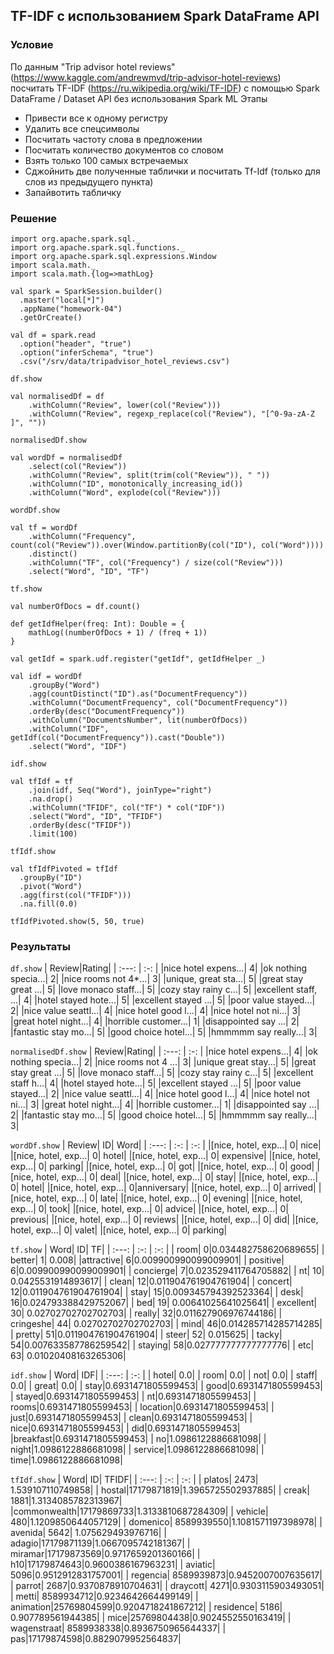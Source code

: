 ## TF-IDF с использованием Spark DataFrame API

### Условие
По данным "Trip advisor hotel reviews" (https://www.kaggle.com/andrewmvd/trip-advisor-hotel-reviews) посчитать TF-IDF (https://ru.wikipedia.org/wiki/TF-IDF) с помощью Spark DataFrame / Dataset API без использования Spark ML
Этапы
- Привести все к одному регистру
- Удалить все спецсимволы
- Посчитать частоту слова в предложении
- Посчитать количество документов со словом
- Взять только 100 самых встречаемых
- Сджойнить две полученные таблички и посчитать Tf-Idf (только для слов из предыдущего пункта)
- Запайвотить табличку

### Решение

```
import org.apache.spark.sql._
import org.apache.spark.sql.functions._
import org.apache.spark.sql.expressions.Window
import scala.math._
import scala.math.{log=>mathLog}

val spark = SparkSession.builder()
  .master("local[*]")
  .appName("homework-04")
  .getOrCreate()
  
val df = spark.read
  .option("header", "true")
  .option("inferSchema", "true")
  .csv("/srv/data/tripadvisor_hotel_reviews.csv")
  
df.show

val normalisedDf = df
    .withColumn("Review", lower(col("Review")))
    .withColumn("Review", regexp_replace(col("Review"), "[^0-9a-zA-Z ]", ""))
    
normalisedDf.show

val wordDf = normalisedDf
    .select(col("Review"))
    .withColumn("Review", split(trim(col("Review")), " "))
    .withColumn("ID", monotonically_increasing_id())
    .withColumn("Word", explode(col("Review")))
    
wordDf.show

val tf = wordDf
    .withColumn("Frequency", count(col("Review")).over(Window.partitionBy(col("ID"), col("Word"))))
    .distinct()
    .withColumn("TF", col("Frequency") / size(col("Review")))
    .select("Word", "ID", "TF")
    
tf.show

val numberOfDocs = df.count()

def getIdfHelper(freq: Int): Double = {
    mathLog((numberOfDocs + 1) / (freq + 1))
}

val getIdf = spark.udf.register("getIdf", getIdfHelper _)

val idf = wordDf
    .groupBy("Word")
    .agg(countDistinct("ID").as("DocumentFrequency"))
    .withColumn("DocumentFrequency", col("DocumentFrequency"))
    .orderBy(desc("DocumentFrequency"))
    .withColumn("DocumentsNumber", lit(numberOfDocs))
    .withColumn("IDF", getIdf(col("DocumentFrequency")).cast("Double"))
    .select("Word", "IDF")
    
idf.show

val tfIdf = tf
    .join(idf, Seq("Word"), joinType="right")
    .na.drop()
    .withColumn("TFIDF", col("TF") * col("IDF"))
    .select("Word", "ID", "TFIDF")
    .orderBy(desc("TFIDF"))
    .limit(100)
    
tfIdf.show

val tfIdfPivoted = tfIdf
  .groupBy("ID")
  .pivot("Word")
  .agg(first(col("TFIDF")))
  .na.fill(0.0)
  
tfIdfPivoted.show(5, 50, true)
```

### Результаты
```df.show```
|              Review|Rating|
| :---:   | :-: |
|nice hotel expens...|     4|
|ok nothing specia...|     2|
|nice rooms not 4*...|     3|
|unique, great sta...|     5|
|great stay great ...|     5|
|love monaco staff...|     5|
|cozy stay rainy c...|     5|
|excellent staff, ...|     4|
|hotel stayed hote...|     5|
|excellent stayed ...|     5|
|poor value stayed...|     2|
|nice value seattl...|     4|
|nice hotel good l...|     4|
|nice hotel not ni...|     3|
|great hotel night...|     4|
|horrible customer...|     1|
|disappointed say ...|     2|
|fantastic stay mo...|     5|
|good choice hotel...|     5|
|hmmmmm say really...|     3|

```normalisedDf.show```
|              Review|Rating|
| :---:   | :-: |
|nice hotel expens...|     4|
|ok nothing specia...|     2|
|nice rooms not 4 ...|     3|
|unique great stay...|     5|
|great stay great ...|     5|
|love monaco staff...|     5|
|cozy stay rainy c...|     5|
|excellent staff h...|     4|
|hotel stayed hote...|     5|
|excellent stayed ...|     5|
|poor value stayed...|     2|
|nice value seattl...|     4|
|nice hotel good l...|     4|
|nice hotel not ni...|     3|
|great hotel night...|     4|
|horrible customer...|     1|
|disappointed say ...|     2|
|fantastic stay mo...|     5|
|good choice hotel...|     5|
|hmmmmm say really...|     3|

```wordDf.show```
|              Review| ID|       Word|
| :---:   | :-: | :-: |
|[nice, hotel, exp...|  0|       nice|
|[nice, hotel, exp...|  0|      hotel|
|[nice, hotel, exp...|  0|  expensive|
|[nice, hotel, exp...|  0|    parking|
|[nice, hotel, exp...|  0|        got|
|[nice, hotel, exp...|  0|       good|
|[nice, hotel, exp...|  0|       deal|
|[nice, hotel, exp...|  0|       stay|
|[nice, hotel, exp...|  0|      hotel|
|[nice, hotel, exp...|  0|anniversary|
|[nice, hotel, exp...|  0|    arrived|
|[nice, hotel, exp...|  0|       late|
|[nice, hotel, exp...|  0|    evening|
|[nice, hotel, exp...|  0|       took|
|[nice, hotel, exp...|  0|     advice|
|[nice, hotel, exp...|  0|   previous|
|[nice, hotel, exp...|  0|    reviews|
|[nice, hotel, exp...|  0|        did|
|[nice, hotel, exp...|  0|      valet|
|[nice, hotel, exp...|  0|    parking|

```tf.show```
|      Word| ID|                  TF|
| :---:   | :-: | :-: |
|      room|  0|0.034482758620689655|
|    better|  1|               0.008|
|attractive|  6|0.009900990099009901|
|  positive|  6|0.009900990099009901|
| concierge|  7|0.023529411764705882|
|        nt| 10|  0.0425531914893617|
|     clean| 12|0.011904761904761904|
|   concert| 12|0.011904761904761904|
|      stay| 15|0.009345794392523364|
|      desk| 16|0.024793388429752067|
|       bed| 19| 0.00641025641025641|
| excellent| 30| 0.02702702702702703|
|    really| 32|0.011627906976744186|
| cringeshe| 44| 0.02702702702702703|
|      mind| 46|0.014285714285714285|
|    pretty| 51|0.011904761904761904|
|     steer| 52|            0.015625|
|     tacky| 54|0.007633587786259542|
|   staying| 58|0.027777777777777776|
|       etc| 63| 0.01020408163265306|

```idf.show```
|     Word|               IDF|
| :---:   | :-: |
|    hotel|               0.0|
|     room|               0.0|
|      not|               0.0|
|    staff|               0.0|
|    great|               0.0|
|     stay|0.6931471805599453|
|     good|0.6931471805599453|
|   stayed|0.6931471805599453|
|       nt|0.6931471805599453|
|    rooms|0.6931471805599453|
| location|0.6931471805599453|
|     just|0.6931471805599453|
|    clean|0.6931471805599453|
|     nice|0.6931471805599453|
|      did|0.6931471805599453|
|breakfast|0.6931471805599453|
|       no|1.0986122886681098|
|    night|1.0986122886681098|
|  service|1.0986122886681098|
|     time|1.0986122886681098|

```tfIdf.show```
|        Word|         ID|             TFIDF|
| :---:   | :-: | :-: |
|      platos|       2473| 1.539107110749858|
|      hostal|17179871819|1.3965725502937885|
|       creak|       1881|1.3134085782313967|
|commonwealth|17179869733|1.3133810687284309|
|     vehicle|        480|1.1209850644057129|
|    domenico| 8589939550|1.1081571197398978|
|     avenida|       5642| 1.075629493976716|
|      adagio|17179871139|1.0667095742181367|
|     miramar|17179873569|0.9717659201360166|
|         h10|17179874643|0.9600386167963231|
|     aviatic|       5096|0.9512912831757001|
|    regencia| 8589939873|0.9452007007635617|
|      parrot|       2687|0.9370878910704631|
|    draycott|       4271|0.9303115903493051|
|       metti| 8589934712|0.9234642664499149|
|   animation|25769804599|0.9204718241867212|
|   residence|       5186| 0.907789561944385|
|        mice|25769804438|0.9024552550163419|
| wagenstraat| 8589938338|0.8936750965644337|
|         pas|17179874598|0.8829079952564837|
